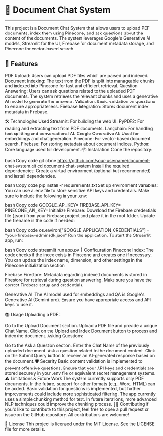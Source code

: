 <h1> 📄 Document Chat System </h1>
<hr>

This project is a Document Chat System that allows users to upload PDF documents, index them using Pinecone, and ask questions about the content of the documents. The system leverages Google's Generative AI models, Streamlit for the UI, Firebase for document metadata storage, and Pinecone for vector-based search.

<h2> 🚀 Features </h2> 

PDF Upload: Users can upload PDF files which are parsed and indexed.
Document Indexing: The text from the PDF is split into manageable chunks and indexed into Pinecone for fast and efficient retrieval.
Question Answering: Users can ask questions related to the uploaded PDF documents. The system retrieves the relevant chunks and uses a generative AI model to generate the answers.
Validation: Basic validation on questions to ensure appropriateness.
Firebase Integration: Stores document index metadata in Firebase.

🛠️ Technologies Used
Streamlit: For building the web UI.
PyPDF2: For reading and extracting text from PDF documents.
Langchain: For handling text splitting and conversational AI.
Google Generative AI: Used for embeddings and chat generation.
Pinecone: For vector-based document search.
Firebase: For storing metadata about document indices.
Python: Core language used for development.
📦 Installation
Clone the repository:

bash
Copy code
git clone https://github.com/your-username/document-chat-system.git
cd document-chat-system
Install the required dependencies: Create a virtual environment (optional but recommended) and install dependencies.

bash
Copy code
pip install -r requirements.txt
Set up environment variables: You can use a .env file to store sensitive API keys and credentials. Make sure to include the following in your .env:

bash
Copy code
GOOGLE_API_KEY=<Your Google API Key>
FIREBASE_API_KEY=<Your Firebase API Key>
PINECONE_API_KEY=<Your Pinecone API Key>
Initialize Firebase: Download the Firebase credentials file (.json) from your Firebase project and place it in the root folder. Update the filename in the code if needed:

bash
Copy code
os.environ["GOOGLE_APPLICATION_CREDENTIALS"] = "your-firebase-adminsdk.json"
Run the application: To start the Streamlit app, run:

bash
Copy code
streamlit run app.py
🔧 Configuration
Pinecone Index: The code checks if the index exists in Pinecone and creates one if necessary. You can update the index name, dimension, and other settings in the Pinecone initialization section.

Firebase Firestore: Metadata regarding indexed documents is stored in Firestore for retrieval during question answering. Make sure you have the correct Firebase setup and credentials.

Generative AI: The AI model used for embeddings and QA is Google's Generative AI (Gemini-pro). Ensure you have appropriate access and API keys to use it.

📚 Usage
Uploading a PDF:

Go to the Upload Document section.
Upload a PDF file and provide a unique Chat Name.
Click on the Upload and Index Document button to process and index the document.
Asking Questions:

Go to the Ask a Question section.
Enter the Chat Name of the previously uploaded document.
Ask a question related to the document content.
Click on the Submit Query button to receive an AI-generated response based on the document.
🛡️ Security
Basic content validation is implemented to prevent offensive questions.
Ensure that your API keys and credentials are stored securely in your .env file or equivalent secret management systems.
⚠️ Limitations & Future Work
The system currently supports only PDF documents. In the future, support for other formats (e.g., Word, HTML) can be added.
Basic validation for questions is implemented, but further improvements could include more sophisticated filtering.
The app currently uses a simple chunking method for text. In future iterations, more advanced NLP techniques could improve the chunking process.
🧑‍💻 Contributing
If you'd like to contribute to this project, feel free to open a pull request or issue on the GitHub repository. All contributions are welcome!

📝 License
This project is licensed under the MIT License. See the LICENSE file for more details.
